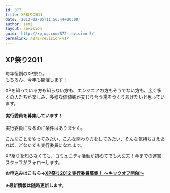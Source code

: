 ```yaml
---
id: 877
title: XP祭り2011
date: '2012-02-05T11:56:44+00:00'
author: semi
layout: revision
guid: 'http://xpjug.com/872-revision-5/'
permalink: /872-revision-v1/
---
```


## XP祭り2011

毎年恒例のXP祭り。  
もちろん、今年も開催します！

XPを知っている方も知らない方も、エンジニアの方もそうでない方も、広く多くの人たちが楽しみ、多様な価値観が交じり合う場をつくりあげたいと思っています。

#### 実行委員を募集しています！

実行委員になるのに条件はありません。

こんなことをやってみたい、こんな関わり方をしてみたい、そんな気持ちさえあれば、どなたでも実行委員になれます。

XP祭りを知らなくても、コミュニティ活動が初めてでも大丈夫！今までの運営スタッフがフォローします。

**お申込みはこちら→[XP祭り2012 実行委員募集！ 〜キックオフ開催〜](http://kokucheese.com/event/index/27472/)**

#### ※最新情報は随時更新します。